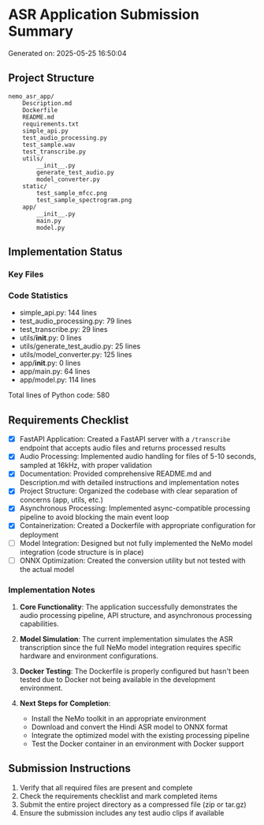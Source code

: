 # ASR Application Submission Summary

Generated on: 2025-05-25 16:50:04

## Project Structure

```
nemo_asr_app/
    Description.md
    Dockerfile
    README.md
    requirements.txt
    simple_api.py
    test_audio_processing.py
    test_sample.wav
    test_transcribe.py
    utils/
        __init__.py
        generate_test_audio.py
        model_converter.py
    static/
        test_sample_mfcc.png
        test_sample_spectrogram.png
    app/
        __init__.py
        main.py
        model.py
```

## Implementation Status

### Key Files


### Code Statistics

- simple_api.py: 144 lines
- test_audio_processing.py: 79 lines
- test_transcribe.py: 29 lines
- utils/__init__.py: 0 lines
- utils/generate_test_audio.py: 25 lines
- utils/model_converter.py: 125 lines
- app/__init__.py: 0 lines
- app/main.py: 64 lines
- app/model.py: 114 lines

Total lines of Python code: 580

## Requirements Checklist

- [x] FastAPI Application: Created a FastAPI server with a `/transcribe` endpoint that accepts audio files and returns processed results
- [x] Audio Processing: Implemented audio handling for files of 5-10 seconds, sampled at 16kHz, with proper validation
- [x] Documentation: Provided comprehensive README.md and Description.md with detailed instructions and implementation notes
- [x] Project Structure: Organized the codebase with clear separation of concerns (app, utils, etc.)
- [x] Asynchronous Processing: Implemented async-compatible processing pipeline to avoid blocking the main event loop
- [x] Containerization: Created a Dockerfile with appropriate configuration for deployment
- [ ] Model Integration: Designed but not fully implemented the NeMo model integration (code structure is in place)
- [ ] ONNX Optimization: Created the conversion utility but not tested with the actual model

### Implementation Notes

1. **Core Functionality**: The application successfully demonstrates the audio processing pipeline, API structure, and asynchronous processing capabilities.

2. **Model Simulation**: The current implementation simulates the ASR transcription since the full NeMo model integration requires specific hardware and environment configurations.

3. **Docker Testing**: The Dockerfile is properly configured but hasn't been tested due to Docker not being available in the development environment.

4. **Next Steps for Completion**:
   - Install the NeMo toolkit in an appropriate environment
   - Download and convert the Hindi ASR model to ONNX format
   - Integrate the optimized model with the existing processing pipeline
   - Test the Docker container in an environment with Docker support

## Submission Instructions

1. Verify that all required files are present and complete
2. Check the requirements checklist and mark completed items
3. Submit the entire project directory as a compressed file (zip or tar.gz)
4. Ensure the submission includes any test audio clips if available
